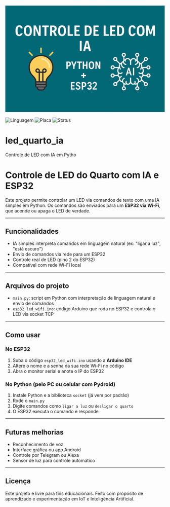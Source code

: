 ![Banner do Projeto](led_casa_home.png)

![Linguagem](https://img.shields.io/badge/linguagem-python-blue)
![Placa](https://img.shields.io/badge/ESP32-compatível-orange)
![Status](https://img.shields.io/badge/status-em%20desenvolvimento-yellow)

# led_quarto_ia
Controle de LED com IA em Pytho

# Controle de LED do Quarto com IA e ESP32

Este projeto permite controlar um LED via comandos de texto com uma IA simples em Python. Os comandos são enviados para um **ESP32 via Wi-Fi**, que acende ou apaga o LED de verdade.

---

## Funcionalidades

- IA simples interpreta comandos em linguagem natural (ex: "ligar a luz", "está escuro")
- Envio de comandos via rede para um ESP32
- Controle real de LED (pino 2 do ESP32)
- Compatível com rede Wi-Fi local

---

## Arquivos do projeto

- `main.py`: script em Python com interpretação de linguagem natural e envio de comandos
- `esp32_led_wifi.ino`: código Arduino que roda no ESP32 e controla o LED via socket TCP

---

## Como usar

### No ESP32
1. Suba o código `esp32_led_wifi.ino` usando a **Arduino IDE**
2. Altere o nome e a senha da sua rede Wi-Fi no código
3. Abra o monitor serial e anote o IP do ESP32

### No Python (pelo PC ou celular com Pydroid)
1. Instale Python e a biblioteca `socket` (já vem por padrão)
2. Rode o `main.py`
3. Digite comandos como `ligar a luz` ou `desligar o quarto`
4. O ESP32 executa o comando e responde

---

## Futuras melhorias

- Reconhecimento de voz
- Interface gráfica ou app Android
- Controle por Telegram ou Alexa
- Sensor de luz para controle automático

---

## Licença

Este projeto é livre para fins educacionais. Feito com propósito de aprendizado e experimentação em IoT e Inteligência Artificial.
